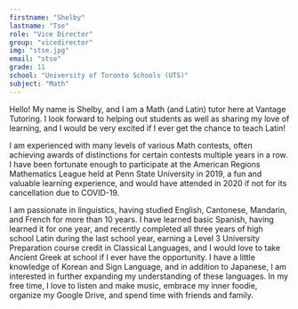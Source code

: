 ```yaml
---
firstname: "Shelby"
lastname: "Tse"
role: "Vice Director"
group: "vicedirector"
img: "stse.jpg"
email: "stse"
grade: 11
school: "University of Toronto Schools (UTS)"
subject: "Math"
---
```


Hello! My name is Shelby, and I am a Math (and Latin) tutor here at Vantage Tutoring. I look forward to helping out students as well as sharing my love of learning, and I would be very excited if I ever get the chance to teach Latin!

I am experienced with many levels of various Math contests, often achieving awards of distinctions for certain contests multiple years in a row. I have been fortunate enough to participate at the American Regions Mathematics League held at Penn State University in 2019, a fun and valuable learning experience, and would have attended in 2020 if not for its cancellation due to COVID-19.

I am passionate in linguistics, having studied English, Cantonese, Mandarin, and French for more than 10 years. I have learned basic Spanish, having learned it for one year, and recently completed all three years of high school Latin during the last school year, earning a Level 3 University Preparation course credit in Classical Languages, and I would love to take Ancient Greek at school if I ever have the opportunity. I have a little knowledge of Korean and Sign Language, and in addition to Japanese, I am interested in further expanding my understanding of these languages. In my free time, I love to listen and make music, embrace my inner foodie, organize my Google Drive, and spend time with friends and family.